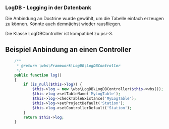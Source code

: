 ### LogDB - Logging in der Datenbank

Die Anbindung an Doctrine wurde gewählt, um die Tabelle einfach erzeugen zu können.
Könnte auch demnächst wieder rausfliegen.

Die Klasse LogDBController ist kompatibel zu psr-3.

## Beispiel Anbindung an einen Controller

``` php
    /**
     * @return \wbs\Framework\LogDB\LogDBController
     */
    public function log()
    {
        if (is_null($this->log)) {
            $this->log = new \wbs\LogDB\LogDBController($this->wbs());
            $this->log->setTableName('MyLogTable');
            $this->log->checkTableExistance('MyLogTable');
            $this->log->setProjectDefault('Station');
            $this->log->setControllerDefault('Station');
        }
        return $this->log;
    }
```

